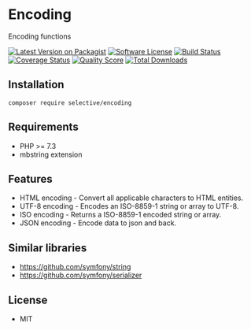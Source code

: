 # Encoding

Encoding functions

[![Latest Version on Packagist](https://img.shields.io/github/release/selective-php/encoding.svg)](https://packagist.org/packages/selective/encoding)
[![Software License](https://img.shields.io/badge/license-MIT-brightgreen.svg)](LICENSE.md)
[![Build Status](https://travis-ci.org/selective-php/encoding.svg?branch=master)](https://travis-ci.org/selective-php/encoding)
[![Coverage Status](https://scrutinizer-ci.com/g/selective-php/encoding/badges/coverage.png?b=master)](https://scrutinizer-ci.com/g/selective-php/encoding/code-structure)
[![Quality Score](https://scrutinizer-ci.com/g/selective-php/encoding/badges/quality-score.png?b=master)](https://scrutinizer-ci.com/g/selective-php/encoding/?branch=master)
[![Total Downloads](https://img.shields.io/packagist/dt/selective/encoding.svg)](https://packagist.org/packages/selective/encoding/stats)

## Installation

```
composer require selective/encoding
```

## Requirements

* PHP >= 7.3
* mbstring extension

## Features

* HTML encoding -  Convert all applicable characters to HTML entities.
* UTF-8 encoding - Encodes an ISO-8859-1 string or array to UTF-8.
* ISO encoding - Returns a ISO-8859-1 encoded string or array.
* JSON encoding - Encode data to json and back.

## Similar libraries

* https://github.com/symfony/string
* https://github.com/symfony/serializer

## License

* MIT
